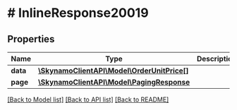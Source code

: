 # # InlineResponse20019

## Properties

Name | Type | Description | Notes
------------ | ------------- | ------------- | -------------
**data** | [**\SkynamoClientAPI\Model\OrderUnitPrice[]**](OrderUnitPrice.md) |  | [optional]
**page** | [**\SkynamoClientAPI\Model\PagingResponse**](PagingResponse.md) |  | [optional]

[[Back to Model list]](../../README.md#models) [[Back to API list]](../../README.md#endpoints) [[Back to README]](../../README.md)
